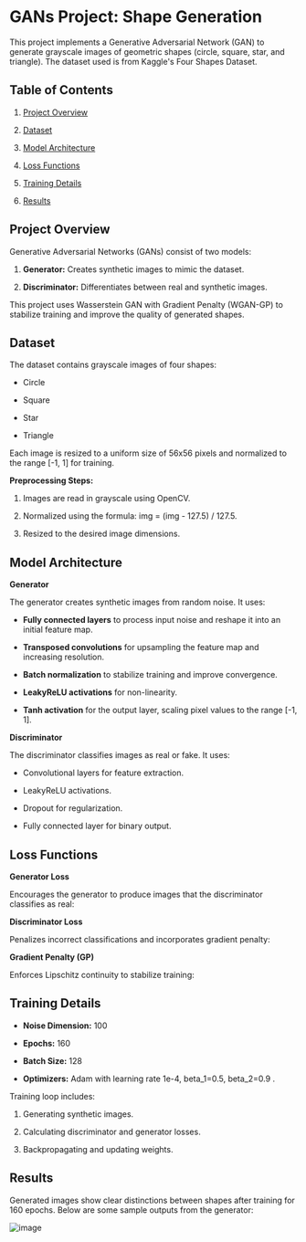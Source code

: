 # GANs Project: Shape Generation

This project implements a Generative Adversarial Network (GAN) to generate grayscale images of geometric shapes (circle, square, star, and triangle). The dataset used is from Kaggle's Four Shapes Dataset.




## Table of Contents

1. [Project Overview](https://github.com/elnemr19/4-Shapes-DCGAN/tree/main?tab=readme-ov-file#project-overview)

2. [Dataset](https://github.com/elnemr19/4-Shapes-DCGAN/tree/main?tab=readme-ov-file#dataset)

3. [Model Architecture](https://github.com/elnemr19/4-Shapes-DCGAN/tree/main?tab=readme-ov-file#model-architecture)

4. [Loss Functions](https://github.com/elnemr19/4-Shapes-DCGAN/tree/main?tab=readme-ov-file#loss-functions)

5. [Training Details](https://github.com/elnemr19/4-Shapes-DCGAN/tree/main?tab=readme-ov-file#training-details)

6. [Results](https://github.com/elnemr19/4-Shapes-DCGAN/tree/main?tab=readme-ov-file#results)

## Project Overview

Generative Adversarial Networks (GANs) consist of two models:

1. **Generator:** Creates synthetic images to mimic the dataset.

2. **Discriminator:** Differentiates between real and synthetic images.

This project uses Wasserstein GAN with Gradient Penalty (WGAN-GP) to stabilize training and improve the quality of generated shapes.


## Dataset

The dataset contains grayscale images of four shapes:

* Circle

* Square

* Star

* Triangle

Each image is resized to a uniform size of 56x56 pixels and normalized to the range [-1, 1] for training.

**Preprocessing Steps:**

1. Images are read in grayscale using OpenCV.

2. Normalized using the formula: img = (img - 127.5) / 127.5.

3. Resized to the desired image dimensions.

## Model Architecture

**Generator**

The generator creates synthetic images from random noise. It uses:

* **Fully connected layers** to process input noise and reshape it into an initial feature map.

* **Transposed convolutions** for upsampling the feature map and increasing resolution.

* **Batch normalization** to stabilize training and improve convergence.

* **LeakyReLU activations** for non-linearity.

* **Tanh activation** for the output layer, scaling pixel values to the range [-1, 1].

**Discriminator**

The discriminator classifies images as real or fake. It uses:

* Convolutional layers for feature extraction.

* LeakyReLU activations.

* Dropout for regularization.

* Fully connected layer for binary output.

## Loss Functions

**Generator Loss**

Encourages the generator to produce images that the discriminator classifies as real:


**Discriminator Loss**

Penalizes incorrect classifications and incorporates gradient penalty:


**Gradient Penalty (GP)**

Enforces Lipschitz continuity to stabilize training:



## Training Details

* **Noise Dimension:** 100

* **Epochs:** 160

* **Batch Size:** 128

* **Optimizers:** Adam with learning rate 1e-4, beta_1=0.5, beta_2=0.9 .



Training loop includes:

1. Generating synthetic images.

2. Calculating discriminator and generator losses.

3. Backpropagating and updating weights.

## Results

Generated images show clear distinctions between shapes after training for 160 epochs. Below are some sample outputs from the generator:

![image](https://github.com/user-attachments/assets/8f7a0a19-d4ba-47c2-a0b3-727743e60c3f)

